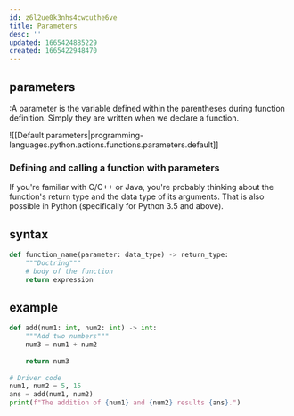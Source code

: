 ```yaml
---
id: z6l2ue0k3nhs4cwcuthe6ve
title: Parameters
desc: ''
updated: 1665424885229
created: 1665422948470
---
```

## parameters
:A parameter is the variable defined within the parentheses during function definition. Simply they are written when we declare a function. 

![[Default parameters|programming-languages.python.actions.functions.parameters.default]]

### Defining and calling a function with parameters
If you're familiar with C/C++ or Java, you're probably thinking about the function's return type and the data type of its arguments. That is also possible in Python (specifically for Python 3.5 and above).

## syntax
```python
def function_name(parameter: data_type) -> return_type:
    """Doctring"""
    # body of the function
    return expression
```
## example
```python
def add(num1: int, num2: int) -> int:
    """Add two numbers"""
    num3 = num1 + num2
 
    return num3
 
# Driver code
num1, num2 = 5, 15
ans = add(num1, num2)
print(f"The addition of {num1} and {num2} results {ans}.")
```